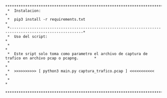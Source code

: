      *********************************************************************************************************
     *  Instalacion:                                                                                         * 
     *  pip3 install -r requirements.txt                                                                     *
     *-------------------------------------------------------------------------------------------------------*
     *  Uso del script:                                                                                      *
     *                                                                                                       *
     *  Este sript solo toma como parametro el archivo de captura de trafico en archivo pcap o pcapng.       *
     *                                                                                                       *
     *  >>>>>>>>>> [ python3 main.py captura_trafico.pcap ] <<<<<<<<<<<                                      *
     *                                                                                                       *        
     *********************************************************************************************************
